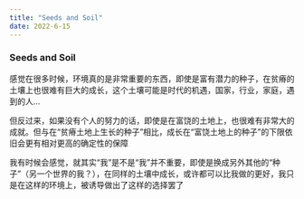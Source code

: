 ```yaml
---
title: "Seeds and Soil"
date: 2022-6-15
---
```


### Seeds and Soil

感觉在很多时候，环境真的是非常重要的东西，即使是富有潜力的种子，在贫瘠的土壤上也很难有巨大的成长，这个土壤可能是时代的机遇，国家，行业，家庭，遇到的人...

但反过来，如果没有个人的努力的话，即使是在富饶的土地上，也很难有非常大的成就。但与在“贫瘠土地上生长的种子”相比，成长在“富饶土地上的种子”的下限依旧会更有相对更高的确定性的保障

我有时候会感觉，就其实“我”是不是“我”并不重要，即使是换成另外其他的“种子”（另一个世界的我？），在同样的土壤中成长，或许都可以比我做的更好，我只是在这样的环境上，被诱导做出了这样的选择罢了
